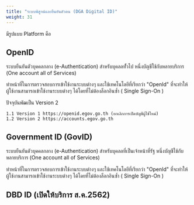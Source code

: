 ```yaml
---
title: "ระบบพิสูจน์และยืนยันตัวตน (DGA Digital ID)"
weight: 31
---
```

  
มีรูปแบบ Platform คือ

## OpenID

ระบบยืนยันตัวบุคคลกลาง (e-Authentication) สำหรับบุคลลทั้่วไป หนึ่งบัญชีใช้กับหลายบริการ (One account all of Services)

ทำหน้าที่ในการตรวจสอบการเข้าใช้งานระบบต่างๆ และใช้เทคโนโลยีที่เรียกว่า "OpenId" ที่จะทำให้ผู้ใช้งานสามารถเข้าใช้งานระบบต่างๆ ได้โดยที่ไม่ต้องล็อกอินซ้ำ ( Single Sign-On )

ปัจจุบันพัฒเป็น Version 2

    1.1 Version 1 https://openid.egov.go.th (ยกเลิกการเปิดบัญชีผู้ใช้ใหม่)
    1.2 Version 2 https://accounts.egov.go.th

## Government ID (GovID)

ระบบยืนยันตัวบุคคลกลาง (e-Authentication) สำหรับบุคลลที่เป็นเจ้าหน้าที่รัฐ หนึ่งบัญชีใช้กับหลายบริการ (One account all of Services)

ทำหน้าที่ในการตรวจสอบการเข้าใช้งานระบบต่างๆ และใช้เทคโนโลยีที่เรียกว่า "OpenId" ที่จะทำให้ผู้ใช้งานสามารถเข้าใช้งานระบบต่างๆ ได้โดยที่ไม่ต้องล็อกอินซ้ำ ( Single Sign-On )

## DBD ID (เปิดให้บริการ ส.ค.2562)

